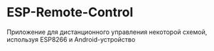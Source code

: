 # ESP-Remote-Control
Приложение для дистанционного управления некоторой схемой, используя ESP8266 и Android-устройство
